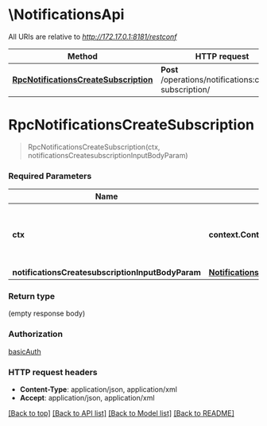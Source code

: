 # \NotificationsApi

All URIs are relative to *http://172.17.0.1:8181/restconf*

Method | HTTP request | Description
------------- | ------------- | -------------
[**RpcNotificationsCreateSubscription**](NotificationsApi.md#RpcNotificationsCreateSubscription) | **Post** /operations/notifications:create-subscription/ | 


# **RpcNotificationsCreateSubscription**
> RpcNotificationsCreateSubscription(ctx, notificationsCreatesubscriptionInputBodyParam)


### Required Parameters

Name | Type | Description  | Notes
------------- | ------------- | ------------- | -------------
 **ctx** | **context.Context** | context for authentication, logging, cancellation, deadlines, tracing, etc.
  **notificationsCreatesubscriptionInputBodyParam** | [**NotificationsCreatesubscriptionInputBodyparam**](NotificationsCreatesubscriptionInputBodyparam.md)|  | 

### Return type

 (empty response body)

### Authorization

[basicAuth](../README.md#basicAuth)

### HTTP request headers

 - **Content-Type**: application/json, application/xml
 - **Accept**: application/json, application/xml

[[Back to top]](#) [[Back to API list]](../README.md#documentation-for-api-endpoints) [[Back to Model list]](../README.md#documentation-for-models) [[Back to README]](../README.md)

